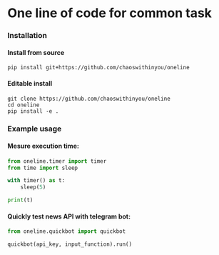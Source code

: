 # One line of code for common task

### Installation
#### Install from source
```
pip install git+https://github.com/chaoswithinyou/oneline
```
#### Editable install
```
git clone https://github.com/chaoswithinyou/oneline
cd oneline
pip install -e .
```
### Example usage
#### Mesure execution time:
```python
from oneline.timer import timer
from time import sleep

with timer() as t:
    sleep(5)

print(t)
```
#### Quickly test news API with telegram bot:
```python
from oneline.quickbot import quickbot

quickbot(api_key, input_function).run()
```
